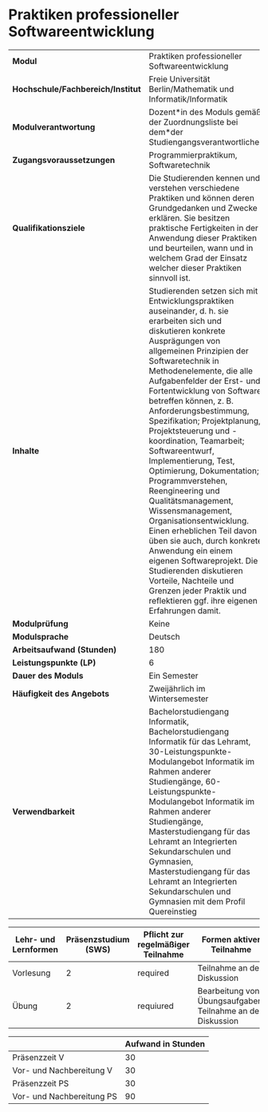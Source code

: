 # Praktiken professioneller Softwareentwicklung
|                                    |   |
|------------------------------------|---|
|**Modul**                           | Praktiken professioneller Softwareentwicklung |
|**Hochschule/Fachbereich/Institut** | Freie Universität Berlin/Mathematik und Informatik/Informatik |
|**Modulverantwortung**              | Dozent\*in des Moduls gemäß der Zuordnungsliste bei dem\*der Studiengangsverantwortlichen |
|**Zugangsvoraussetzungen**          | Programmierpraktikum, Softwaretechnik |
|**Qualifikationsziele**             | Die Studierenden kennen und verstehen verschiedene Praktiken und können deren Grundgedanken und Zwecke erklären. Sie besitzen praktische Fertigkeiten in der Anwendung dieser Praktiken und beurteilen, wann und in welchem Grad der Einsatz welcher dieser Praktiken sinnvoll ist. |
|**Inhalte**                         | Studierenden setzen sich mit Entwicklungspraktiken auseinander, d. h. sie erarbeiten sich und diskutieren konkrete Ausprägungen von allgemeinen Prinzipien der Softwaretechnik in Methodenelemente, die alle Aufgabenfelder der Erst- und Fortentwicklung von Software betreffen können, z. B. Anforderungsbestimmung, Spezifikation; Projektplanung, Projektsteuerung und -koordination, Teamarbeit; Softwareentwurf, Implementierung, Test, Optimierung, Dokumentation; Programmverstehen, Reengineering und Qualitätsmanagement, Wissensmanagement, Organisationsentwicklung. Einen erheblichen Teil davon üben sie auch, durch konkrete Anwendung ein einem eigenen Softwareprojekt. Die Studierenden diskutieren Vorteile, Nachteile und Grenzen jeder Praktik und reflektieren ggf. ihre eigenen Erfahrungen damit. |
|**Modulprüfung**                    | Keine |
|**Modulsprache**                    | Deutsch |
|**Arbeitsaufwand (Stunden)**        | 180 |
|**Leistungspunkte (LP)**            | 6 |
|**Dauer des Moduls**                | Ein Semester |
|**Häufigkeit des Angebots**         | Zweijährlich im Wintersemester |
|**Verwendbarkeit**                  | Bachelorstudiengang Informatik, Bachelorstudiengang Informatik für das Lehramt, 30-Leistungspunkte-Modulangebot Informatik im Rahmen anderer Studiengänge, 60-Leistungspunkte-Modulangebot Informatik im Rahmen anderer Studiengänge, Masterstudiengang für das Lehramt an Integrierten Sekundarschulen und Gymnasien, Masterstudiengang für das Lehramt an Integrierten Sekundarschulen und Gymnasien mit dem Profil Quereinstieg |

| Lehr- und Lernformen | Präsenzstudium <br> (SWS) | Pflicht zur regelmäßiger Teilnahme | Formen aktiver Teilnahme |
| ---------------------|---------------------------|------------------------------------|------------------------- |
| Vorlesung            | 2                         | required                           | Teilnahme an der Diskussion |
| Übung                | 2                         | requiured                          | Bearbeitung von Übungsaufgaben; Teilnahme an der Diskussion |

|   | Aufwand in Stunden |
| - |--------------------|
| Präsenzzeit V                            | 30    |
| Vor- und Nachbereitung V                 | 30    |
| Präsenzzeit PS                           | 30    |
| Vor- und Nachbereitung PS                | 90    |
